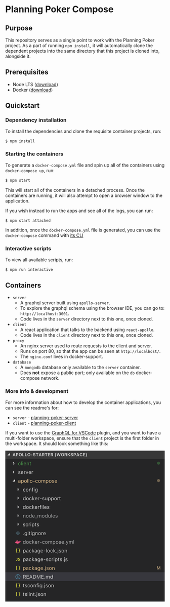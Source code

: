 # Planning Poker Compose

## Purpose
This repository serves as a single point to work with the Planning Poker project.  As a part of running `npm install`, it will automatically clone the dependent projects into the same directory that this project is cloned into, alongside it.

## Prerequisites
* Node LTS ([download](https://nodejs.org/en/download/))
* Docker ([download](https://www.docker.com/get-started))

## Quickstart

### Dependency installation
To install the dependencies and clone the requisite container projects, run:
```bash
$ npm install
```

### Starting the containers
To generate a `docker-compose.yml` file and spin up all of the containers using `docker-compose up`, run:
```bash
$ npm start
```

This will start all of the containers in a detached process.  Once the containers are running, it will also attempt to open a browser window to the application.

If you wish instead to run the apps and see all of the logs, you can run:
```bash
$ npm start attached
```

In addition, once the `docker-compose.yml` file is generated, you can use the `docker-compose` command with [its CLI](https://docs.docker.com/compose/reference/overview/)

### Interactive scripts
To view all available scripts, run:
```bash
$ npm run interactive
```

## Containers
* `server`
  * A graphql server built using `apollo-server`.
  * To explore the graphql schema using the browser IDE, you can go to: `http://localhost:3001`.
  * Code lives in the `server` directory next to this one, once cloned.
* `client`
  * A react application that talks to the backend using `react-apollo`.
  * Code lives in the `client` directory next to this one, once cloned.
* `proxy`
  * An nginx server used to route requests to the client and server.
  * Runs on port 80, so that the app can be seen at `http://localhost/`.
  * The `nginx.conf` lives in docker-support.
* `database`
  * A `mongodb` database only available to the `server` container.
  * Does **not** expose a public port; only available on the `db` docker-compose network.

### More info & development
For more information about how to develop the container applications, you can see the readme's for:
* `server` - [planning-poker-server](https://github.com/excellalabs/planning-poker-server)
* `client` - [planning-poker-client](https://github.com/excellalabs/planning-poker-client)

If you want to use the [GraphQL for VSCode](https://marketplace.visualstudio.com/items?itemName=kumar-harsh.graphql-for-vscode#overview) plugin, and you want to have a multi-folder workspace, ensure that the `client` project is the first folder in the workspace.  It should look something like this:

![Workspace example](./.assets/workspace.png)
